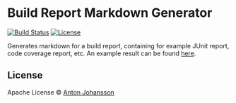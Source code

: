 # Build Report Markdown Generator

[![Build Status](https://img.shields.io/travis/anton-johansson/build-report-markdown-generator/master.svg)](https://travis-ci.org/anton-johansson/build-report-markdown-generator)
[![License](https://img.shields.io/hexpm/l/plug.svg?maxAge=2592000)](https://raw.githubusercontent.com/anton-johansson/build-report-markdown-generator/master/LICENSE)

Generates markdown for a build report, containing for example JUnit report, code coverage report, etc. An example result can be found [here](./blob/master/result.md).


## License

Apache License © [Anton Johansson](https://github.com/anton-johansson)

